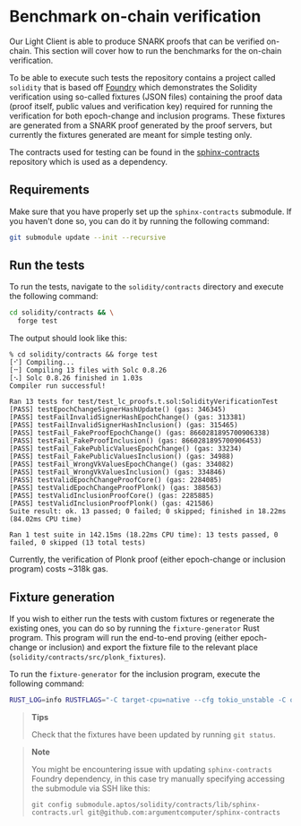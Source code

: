 # Benchmark on-chain verification

Our Light Client is able to produce SNARK proofs that can be verified on-chain. This section will cover how to run the
benchmarks for the on-chain verification.

To be able to execute such tests the repository contains a project called `solidity` that is based
off [Foundry](https://github.com/foundry-rs/foundry) which demonstrates the Solidity verification using so-called
fixtures (JSON files) containing the proof data (proof itself, public values and verification key) required for running
the verification for both epoch-change and inclusion programs. These fixtures are generated from a SNARK proof generated
by the proof servers, but currently the fixtures generated are meant for simple testing only.

The contracts used for testing can be found in the [sphinx-contracts](https://github.com/argumentcomputer/sphinx-contracts)
repository which is used as a dependency.

## Requirements

Make sure that you have properly set up the `sphinx-contracts` submodule. If you haven't done so, you can do it by
running the following command:

```bash
git submodule update --init --recursive
```

## Run the tests

To run the tests, navigate to the `solidity/contracts` directory and execute the following command:

```bash
cd solidity/contracts && \
  forge test
```

The output should look like this:

```
% cd solidity/contracts && forge test
[⠊] Compiling...
[⠒] Compiling 13 files with Solc 0.8.26
[⠢] Solc 0.8.26 finished in 1.03s
Compiler run successful!

Ran 13 tests for test/test_lc_proofs.t.sol:SolidityVerificationTest
[PASS] testEpochChangeSignerHashUpdate() (gas: 346345)
[PASS] testFailInvalidSignerHashEpochChange() (gas: 313381)
[PASS] testFailInvalidSignerHashInclusion() (gas: 315465)
[PASS] testFail_FakeProofEpochChange() (gas: 8660281895700906338)
[PASS] testFail_FakeProofInclusion() (gas: 8660281895700906453)
[PASS] testFail_FakePublicValuesEpochChange() (gas: 33234)
[PASS] testFail_FakePublicValuesInclusion() (gas: 34988)
[PASS] testFail_WrongVkValuesEpochChange() (gas: 334082)
[PASS] testFail_WrongVkValuesInclusion() (gas: 334846)
[PASS] testValidEpochChangeProofCore() (gas: 2284085)
[PASS] testValidEpochChangeProofPlonk() (gas: 388563)
[PASS] testValidInclusionProofCore() (gas: 2285885)
[PASS] testValidInclusionProofPlonk() (gas: 421586)
Suite result: ok. 13 passed; 0 failed; 0 skipped; finished in 18.22ms (84.02ms CPU time)

Ran 1 test suite in 142.15ms (18.22ms CPU time): 13 tests passed, 0 failed, 0 skipped (13 total tests)
```

Currently, the verification of Plonk proof (either epoch-change or inclusion program) costs ~318k gas.

## Fixture generation

If you wish to either run the tests with custom fixtures or regenerate the existing ones, you can do so by running the
`fixture-generator` Rust program. This program will run the end-to-end proving (either epoch-change or inclusion) and
export the fixture file to the relevant place (`solidity/contracts/src/plonk_fixtures`).

To run the `fixture-generator` for the inclusion program, execute the following command:

```bash
RUST_LOG=info RUSTFLAGS="-C target-cpu=native --cfg tokio_unstable -C opt-level=3" SHARD_SIZE=4194304 SHARD_BATCH_SIZE=0 cargo run --release --bin generate-fixture -- --program inclusion --language solidity
```

> **Tips**
>
> Check that the fixtures have been updated by running `git status`.

> **Note**
>
> You might be encountering issue with updating `sphinx-contracts` Foundry dependency, in this case try manually
> specifying accessing the submodule via SSH like this:
> ```
> git config submodule.aptos/solidity/contracts/lib/sphinx-contracts.url git@github.com:argumentcomputer/sphinx-contracts
> ```
